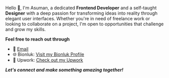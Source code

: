 Hello 👋, I'm Asuman, a dedicated **Frontend Developer** and a self-taught **Designer** with a deep passion for transforming ideas into reality through elegant user interfaces. Whether you're in need of freelance work or looking to collaborate on a project, I'm open to opportunities that challenge and grow my skills. 

**Feel free to reach out through**

- 📧 [Email](asuman.aydin6709@gmail.com)
- 🌐 Bionluk: [Visit my Bionluk Profile](https://bionluk.com/asumanaydin)
- 💼 Upwork: [Check out my Upwork](https://www.upwork.com/freelancers/~01c2ddaf5d61f779f5)

***Let's connect and make something amazing together!***





